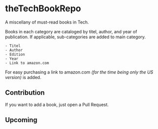 # theTechBookRepo
A miscellany of must-read books in Tech.

Books in each category are cataloged by titel, author, and year of publication. If applicable, sub-categories are added to main category.

    - Titel
    - Author
    - Edition
    - Year
    - Link to amazon.com

For easy purchasing a link to amazon.com *(for the time being only the US version)* is added.

## Contribution

If you want to add a book, just open a Pull Request. 

## Upcoming

